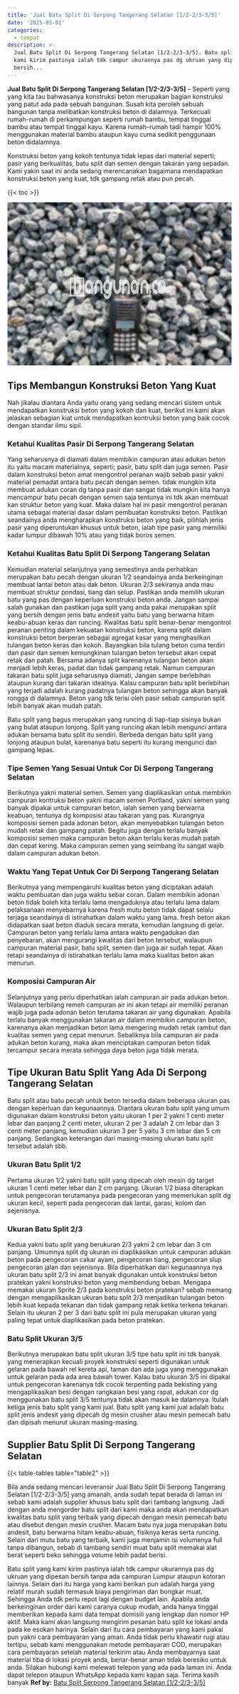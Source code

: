 ```yaml
---
title: 'Jual Batu Split Di Serpong Tangerang Selatan [1/2-2/3-3/5]'
date: '2025-03-01'
categories:
  - tempat
description: >-
  Jual Batu Split Di Serpong Tangerang Selatan [1/2-2/3-3/5]. Batu split yang
  kami kirim pastinya ialah tdk campur ukurannya pas dg ukruan yang dipesan
  bersih...
---
```


**Jual Batu Split Di Serpong Tangerang Selatan \[1/2-2/3-3/5\]** – Seperti yang yang kita tau bahwasanya konstruksi beton merupakan bagian konstruksi yang patut ada pada sebuah bangunan. Susah kita peroleh sebuah bangunan tanpa melibatkan konstruksi beton di dalamnya. Terkecuali rumah-rumah di perkampungan seperti rumah bambu, tempat tinggal bambu atau tempat tinggal kayu. Karena rumah-rumah tadi hampir 100% menggunakan material bambu ataupun kayu cuma sedikit penggunaan beton didalamnya.

Konstruksi beton yang kokoh tentunya tidak lepas dari material seperti; pasir yang berkualitas, batu split dan semen dengan takaran yang sepadan. Kami yakin saat ini anda sedang merencanakan bagaimana mendapatkan konstruksi beton yang kuat, tdk gampang retak atau pun pecah.

{{< toc >}}

![Jual Batu Split Di Serpong Tangerang Selatan [1/2-2/3-3/5]](/images/jual-batu-split-24.png)

## Tips Membangun Konstruksi Beton Yang Kuat

Nah jikalau diantara Anda yaitu orang yang sedang mencari sistem untuk mendapatkan konstruksi beton yang kokoh dan kuat, berikut ini kami akan jelaskan sebagian kiat untuk mendapatkan kontruksi beton yang baik cocok dengan standar ilmu sipil.

### Ketahui Kualitas Pasir Di Serpong Tangerang Selatan

Yang seharusnya di diamati dalam membikin campuran atau adukan beton itu yaitu macam materialnya, seperti; pasir, batu split dan juga semen. Pasir dalam konstruksi beton amat mengontrol peranan wajib sebab pasir yakni material pemadat antara batu pecah dengan semen. tidak mungkin kita membuat adukan coran dg tanpa pasir dan sangat tidak mungkin kita hanya mencampur batu pecah dengan semen saja tentunya ini tdk akan membuat kan struktur beton yang kuat. Maka dalam hal ini pasir mengontrol peranan utama sebagai material dasar dalam pembuatan konstruksi beton. Pastikan seandainya anda mengharapkan konstruksi beton yang baik, pilihlah jenis pasir yang diperuntukan khusus untuk beton, ialah tipe pasir yang memiliki kadar lumpur dibawah 10% atau yang tidak boros semen.

### Ketahui Kualitas Batu Split Di Serpong Tangerang Selatan

Kemudian material selanjutnya yang semestinya anda perhatikan merupakan batu pecah dengan ukuran 1/2 seandainya anda berkeinginan membuat lantai beton atau dak beton. Ukuran 2/3 sekiranya anda mau membuat struktur pondasi, tiang dan selup. Pastikan anda memilih ukuran batu yang pas dengan keperluan konstruksi beton anda. Jangan sampai salah gunakan dan pastikan juga split yang anda pakai merupakan split yang bersih dengan jenis batu andesit yaitu batu yang berwarna hitam keabu-abuan keras dan runcing. Kwalitas batu split benar-benar mengontrol peranan penting dalam kekuatan konstruksi beton, karena split dalam konstruksi beton berperan sebagai agregat kasar yang menghasilkan tulangan beton keras dan kokoh. Bayangkan bila tulang beton cuma terdiri dari pasir dan semen kemungkinan tulangan beton tersebut akan cepat retak dan patah. Bersama adanya split karenanya tulangan beton akan menjadi lebih keras, padat dan tidak gampang retak. Namun campuran takaran batu split juga seharusnya diamati, Jangan sampe berlebihan ataupun kurang dari takaran idealnya. Kalau campuran batu split berlebihan yang terjadi adalah kurang padatnya tulangan beton sehingga akan banyak rongga di dalamnya. Beton yang tdk terisi oleh pasir sebab campuran split lebih banyak akan mudah patah.

Batu split yang bagus merupakan yang runcing di tiap-tiap sisinya bukan yang bulat ataupun lonjong. Split yang runcing akan lebih mengunci antara adukan bersama batu split itu sendiri. Berbeda dengan batu split yang lonjong ataupun bulat, karenanya batu seperti itu kurang mengunci dan gampang lepas.

### Tipe Semen Yang Sesuai Untuk Cor Di Serpong Tangerang Selatan

Berikutnya yakni material semen. Semen yang diaplikasikan untuk membikin campuran kontruksi beton yakni macam semen Portland, yakni semen yang banyak dipakai untuk campuran beton, ialah semen yang berwarna keabuan, tentunya dg komposisi atau takaran yang pas. Kurangnya komposisi semen pada adonan beton, akan menyebabkan tulangan beton mudah retak dan gampang patah. Begitu juga dengan terlalu banyak komposisi semen maka campuran beton akan terlalu keras mudah patah dan cepat kering. Maka campuran semen yang seimbang itu sangat wajib dalam campuran adukan beton.

### Waktu Yang Tepat Untuk Cor Di Serpong Tangerang Selatan

Berikutnya yang mempengaruhi kualitas beton yang diciptakan adalah waktu pembuatan dan juga waktu sebar coran. Dalam membikin adonan beton tidak boleh kita terlalu lama mengaduknya atau terlalu lama dalam pelaksanaan menyebarnya karena fresh mutu beton tidak dapat selalu terjaga seandainya di istirahatkan dalam waktu yang lama. fresh beton akan didapatkan saat beton diaduk secara merata, kemudian langsung di gelar. Campuran beton yang terlalu lama antara waktu pengadukan dan penyebaran, akan mengurangi kwalitas dari beton tersebut, walaupun campuran material pasir, batu split, semen dan juga air sudah tepat. Akan tetapi seandainya di istirahatkan terlalu lama maka kualitas beton akan menurun.

### Komposisi Campuran Air

Selanjutnya yang perlu diperhatikan ialah campuran air pada adukan beton. Walaupun terbilang remeh campuran air ini akan tetapi air memiliki peranan wajib juga pada adonan beton terutama takaran air yang digunakan. Apabila terlalu banyak menggunakan takaran air dalam membikin campuran beton, karenanya akan menjadikan beton lama mengering mudah retak rambut dan kualitas semen yang cepat menurun. Sebaliknya bila campuran air pada adukan beton kurang, maka akan menciptakan campuran beton tidak tercampur secara merata sehingga daya beton juga tidak merata.

## Tipe Ukuran Batu Split Yang Ada Di Serpong Tangerang Selatan

Batu split atau batu pecah untuk beton tersedia dalam beberapa ukuran pas dengan keperluan dan kegunaannya. Diantara ukuran batu split yang umum digunakan dalam konstruksi beton yaitu ukuran 1 per 2 yakni 1 centi meter lebar dan panjang 2 centi meter, ukuran 2 per 3 adalah 2 cm lebar dan 3 centi meter panjang, kemudian ukuran 3 per 5 yaitu 3 cm lebar dan 5 cm panjang. Sedangkan keterangan dari masing-masing ukuran batu split tersebut adalah sbb.

### Ukuran Batu Split 1/2

Pertama ukuran 1/2 yakni batu split yang dipecah oleh mesin dg target ukuran 1 centi meter lebar dan 2 cm panjang. Ukuran 1/2 biasa diterapkan untuk pengecoran terutamanya pada pengecoran yang memerlukan split dg ukuran kecil, seperti pada pengecoran dak lantai, garasi, kolom dan sejenisnya.

### Ukuran Batu Split 2/3

Kedua yakni batu split yang berukuran 2/3 yakni 2 cm lebar dan 3 cm panjang. Umumnya split dg ukuran ini diaplikasikan untuk campuran adukan beton pada pengecoran cakar ayam, pengecoran tiang, pengecoran slup pengecoran jalan dan sejenisnya. Bila diperhatikan dari kegunaannya nya ukuran batu split 2/3 ini amat banyak digunakan untuk konstruksi beton pratekan yakni konstruksi beton yang membendung beban. Mengapa memakai ukuran Sprite 2/3 pada konstruksi beton pratekan? sebab memang dengan mengaplikasikan ukuran batu split 2/3 menjadikan tulangan beton lebih kuat kepada tekanan dan tidak gampang retak ketika terkena tekanan. Selain itu ukuran 2 per 3 dari batu split ini pula merupakan ukuran yang paling tepat untuk diaplikasikan pada beton pratekan.

### Batu Split Ukuran 3/5

Berikutnya merupakan batu split ukuran 3/5 tipe batu split ini tdk banyak yang menerapkan kecuali proyek konstruksi seperti digunakan untuk gelaran pada bawah rel kereta api, taman dan ada juga yang menggunakan untuk gelaran pada ada area bawah tower. Kalau batu ukuran 3/5 ini dipakai untuk pengecoran karenanya tdk cocok terpenting pada bekisting yang mengaplikasikan besi dengan rangkaian besi yang rapat, adukan cor dg menggunakan batu split 3/5 tentunya tidak akan masuk ke dalamnya. Itulah ketiga jenis batu split yang kami jual. Batu split yang kami jual adalah batu split jenis andesit yang dipecah dg mesin crusher atau mesin pemecah batu dan dipisah menurut ukuran masing-masing.

## Supplier Batu Split Di Serpong Tangerang Selatan

{{< table-tables table="table2" >}}

Bila anda sedang mencari leveransir Jual Batu Split Di Serpong Tangerang Selatan \[1/2-2/3-3/5\] yang amanah, anda sudah tepat berada di laman ini sebab kami adalah supplier khusus batu split dari tambang langsung. Jadi dengan anda mengorder batu split dari kami maka anda akan mendapatkan kwalitas batu split yang terbaik yang dipecah dengan mesin pemecah batu atau disebut dengan mesin crusher. Macam batu nya juga merupakan batu andesit, batu berwarna hitam keabu-abuan, fisiknya keras serta runcing. Selain dari mutu batu yang terbaik, kami juga menjamin isi volumenya full tanpa dibangun, sebab di tambang sendiri muat batu split memakai alat berat seperti beko sehingga volume lebih padat berisi.

Batu split yang kami kirim pastinya ialah tdk campur ukurannya pas dg ukruan yang dipesan bersih tanpa ada campuran Lumpur ataupun kotoran lainnya. Selain dari itu harga yang kami berikan pun adalah harga yang relatif murah sudah termasuk biaya pengiriman dan bongkar muat. Sehingga Anda tdk perlu repot lagi dengan budget lain. Apabila anda berkeinginan order dari kami caranya cukup mudah, anda hanya tinggal memberikan kepada kami data tempat domisili yang lengkap dan nomor HP aktif. Maka kami akan langsung mengirim pesanan batu split ke lokasi anda pada ke esokan harinya. Selain dari itu cara pembayaran yang kami pakai pun yakni cara pembayaran yang aman. Anda tidak perlu khawatir rugi atau tertipu, sebab kami menggunakan metode pembayaran COD, merupakan cara pembayaran setelah material terkirim atau Anda membayarnya saat material tiba di lokasi proyek anda, benar-benar aman tidak beresiko untuk anda. Silakan hubungi kami melewati telepon yang ada pada laman ini. Anda dapat telepon ataupun WhatsApp kepada kami kapan saja. Terima kasih banyak
**Ref by:** [Batu Split Serpong Tangerang Selatan [1/2-2/3-3/5]](https://id.wikipedia.org/wiki/Batu)
